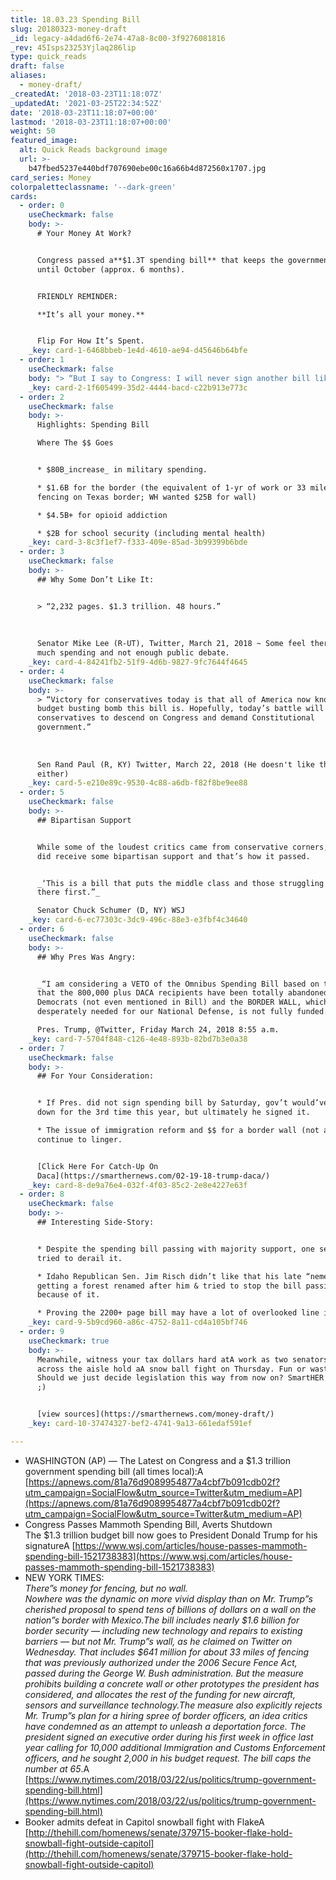 ```yaml
---
title: 18.03.23 Spending Bill
slug: 20180323-money-draft
_id: legacy-a4dad6f6-2e74-47a8-8c00-3f9276081816
_rev: 45Isps23253Yjlaq286lip
type: quick_reads
draft: false
aliases:
  - money-draft/
_createdAt: '2018-03-23T11:18:07Z'
_updatedAt: '2021-03-25T22:34:52Z'
date: '2018-03-23T11:18:07+00:00'
lastmod: '2018-03-23T11:18:07+00:00'
weight: 50
featured_image:
  alt: Quick Reads background image
  url: >-
    b47fbed5237e440bdf707690ebe00c16a66b4d872560x1707.jpg
card_series: Money
colorpaletteclassname: '--dark-green'
cards:
  - order: 0
    useCheckmark: false
    body: >-
      # Your Money At Work?


      Congress passed a**$1.3T spending bill** that keeps the government funded
      until October (approx. 6 months).


      FRIENDLY REMINDER:  

      **It’s all your money.**


      Flip For How It’s Spent.
    _key: card-1-6468bbeb-1e4d-4610-ae94-d45646b64bfe
  - order: 1
    useCheckmark: false
    body: "> “But I say to Congress: I will never sign another bill like this again.A I’m not going to do it again.A Nobody read it.A It’s only hours old.A Some people don’t even know what is in a\x14 $1.3 trillion a\x14 it’s the second largest ever.”  \n  \n  \n  \nPresident Trump, remarks after signing spending bill, White House, March 23, 2018"
    _key: card-2-1f605499-35d2-4444-bacd-c22b913e773c
  - order: 2
    useCheckmark: false
    body: >-
      Highlights: Spending Bill  

      Where The $$ Goes


      * $80B_increase_ in military spending.

      * $1.6B for the border (the equivalent of 1-yr of work or 33 miles of
      fencing on Texas border; WH wanted $25B for wall)

      * $4.5B+ for opioid addiction

      * $2B for school security (including mental health)
    _key: card-3-8c3f1ef7-f333-409e-85ad-3b99399b6bde
  - order: 3
    useCheckmark: false
    body: >-
      ## Why Some Don’t Like It:


      > “2,232 pages. $1.3 trillion. 48 hours.”  
        
        
        
      Senator Mike Lee (R-UT), Twitter, March 21, 2018 ~ Some feel there's TOO
      much spending and not enough public debate.
    _key: card-4-84241fb2-51f9-4d6b-9827-9fc7644f4645
  - order: 4
    useCheckmark: false
    body: >-
      > “Victory for conservatives today is that all of America now knows what a
      budget busting bomb this bill is. Hopefully, today’s battle will embolden
      conservatives to descend on Congress and demand Constitutional
      government.”  
        
        
        
      Sen Rand Paul (R, KY) Twitter, March 22, 2018 (He doesn't like the bill
      either)
    _key: card-5-e210e89c-9530-4c88-a6db-f82f8be9ee88
  - order: 5
    useCheckmark: false
    body: >-
      ## Bipartisan Support


      While some of the loudest critics came from conservative corners, the bill
      did receive some bipartisan support and that’s how it passed.


      _‘This is a bill that puts the middle class and those struggling to get
      there first.”_  

      Senator Chuck Schumer (D, NY) WSJ
    _key: card-6-ec77303c-3dc9-496c-88e3-e3fbf4c34640
  - order: 6
    useCheckmark: false
    body: >-
      ## Why Pres Was Angry:


      _“I am considering a VETO of the Omnibus Spending Bill based on the fact
      that the 800,000 plus DACA recipients have been totally abandoned by the
      Democrats (not even mentioned in Bill) and the BORDER WALL, which is
      desperately needed for our National Defense, is not fully funded.”_  

      Pres. Trump, @Twitter, Friday March 24, 2018 8:55 a.m.
    _key: card-7-5704f848-c126-4e48-893b-82bd7b3e0a38
  - order: 7
    useCheckmark: false
    body: >-
      ## For Your Consideration:


      * If Pres. did not sign spending bill by Saturday, gov’t would’ve shut
      down for the 3rd time this year, but ultimately he signed it.

      * The issue of immigration reform and $$ for a border wall (not a fence)
      continue to linger.


      [Click Here For Catch-Up On
      Daca](https://smarthernews.com/02-19-18-trump-daca/)
    _key: card-8-de9a76e4-032f-4f03-85c2-2e8e4227e63f
  - order: 8
    useCheckmark: false
    body: >-
      ## Interesting Side-Story:


      * Despite the spending bill passing with majority support, one senator
      tried to derail it.

      * Idaho Republican Sen. Jim Risch didn’t like that his late “nemesis” was
      getting a forest renamed after him & tried to stop the bill passing
      because of it.

      * Proving the 2200+ page bill may have a lot of overlooked line items.
    _key: card-9-5b9cd960-a86c-4752-8a11-cd4a105bf746
  - order: 9
    useCheckmark: true
    body: >-
      Meanwhile, witness your tax dollars hard atA work as two senators from
      across the aisle hold aA snow ball fight on Thursday. Fun or wasted time?
      Should we just decide legislation this way from now on? SmartHER lawmaking
      ;)


      [view sources](https://smarthernews.com/money-draft/)
    _key: card-10-37474327-bef2-4741-9a13-661edaf591ef

---
```

* WASHINGTON (AP) — The Latest on Congress and a $1.3 trillion government spending bill (all times local):A [https://apnews.com/81a76d9089954877a4cbf7b091cdb02f?utm_campaign=SocialFlow&utm_source=Twitter&utm_medium=AP](https://apnews.com/81a76d9089954877a4cbf7b091cdb02f?utm_campaign=SocialFlow&utm_source=Twitter&utm_medium=AP)
* Congress Passes Mammoth Spending Bill, Averts Shutdown  
The $1.3 trillion budget bill now goes to President Donald Trump for his signatureA [https://www.wsj.com/articles/house-passes-mammoth-spending-bill-1521738383](https://www.wsj.com/articles/house-passes-mammoth-spending-bill-1521738383)
* NEW YORK TIMES:  
_There”s money for fencing, but no wall._  
_Nowhere was the dynamic on more vivid display than on Mr. Trump”s cherished proposal to spend tens of billions of dollars on a wall on the nation”s border with Mexico.The bill includes nearly $1.6 billion for border security — including new technology and repairs to existing barriers — but not Mr. Trump”s wall, as he claimed on Twitter on Wednesday. That includes $641 million for about 33 miles of fencing that was previously authorized under the 2006 Secure Fence Act, passed during the George W. Bush administration. But the measure prohibits building a concrete wall or other prototypes the president has considered, and allocates the rest of the funding for new aircraft, sensors and surveillance technology.The measure also explicitly rejects Mr. Trump”s plan for a hiring spree of border officers, an idea critics have condemned as an attempt to unleash a deportation force. The president signed an executive order during his first week in office last year calling for 10,000 additional Immigration and Customs Enforcement officers, and he sought 2,000 in his budget request. The bill caps the number at 65_.A [https://www.nytimes.com/2018/03/22/us/politics/trump-government-spending-bill.html](https://www.nytimes.com/2018/03/22/us/politics/trump-government-spending-bill.html)
* Booker admits defeat in Capitol snowball fight with FlakeA [http://thehill.com/homenews/senate/379715-booker-flake-hold-snowball-fight-outside-capitol](http://thehill.com/homenews/senate/379715-booker-flake-hold-snowball-fight-outside-capitol)